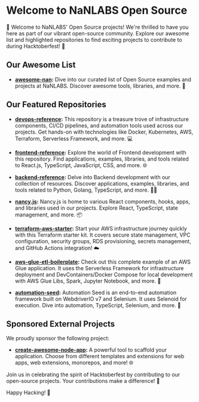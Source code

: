 # Welcome to NaNLABS Open Source

🚀 Welcome to NaNLABS' Open Source projects! We're thrilled to have you here as part of our vibrant open-source community. Explore our awesome list and highlighted repositories to find exciting projects to contribute to during Hacktoberfest! 🎉

## Our Awesome List

- **[awesome-nan](https://github.com/nanlabs/awesome-nan):** Dive into our curated list of Open Source examples and projects at NaNLABS. Discover awesome tools, libraries, and more. 🌟

## Our Featured Repositories

- **[devops-reference](https://github.com/nanlabs/devops-reference):** This repository is a treasure trove of infrastructure components, CI/CD pipelines, and automation tools used across our projects. Get hands-on with technologies like Docker, Kubernetes, AWS, Terraform, Serverless Framework, and more. 💻

- **[frontend-reference](https://github.com/nanlabs/frontend-reference):** Explore the world of Frontend development with this repository. Find applications, examples, libraries, and tools related to React.js, TypeScript, JavaScript, CSS, and more. 🌐

- **[backend-reference](https://github.com/nanlabs/backend-reference):** Delve into Backend development with our collection of resources. Discover applications, examples, libraries, and tools related to Python, Golang, TypeScript, and more. 🧑‍💻

- **[nancy.js](https://github.com/nanlabs/nancy.js):** Nancy.js is home to various React components, hooks, apps, and libraries used in our projects. Explore React, TypeScript, state management, and more. 📦

- **[terraform-aws-starter](https://github.com/nanlabs/terraform-aws-starter):** Start your AWS infrastructure journey quickly with this Terraform starter kit. It covers secure state management, VPC configuration, security groups, RDS provisioning, secrets management, and GitHub Actions integration! ☁️

- **[aws-glue-etl-boilerplate](https://github.com/nanlabs/aws-glue-etl-boilerplate):** Check out this complete example of an AWS Glue application. It uses the Serverless Framework for infrastructure deployment and DevContainers/Docker Compose for local development with AWS Glue Libs, Spark, Jupyter Notebook, and more. 🧪

- **[automation-seed](https://github.com/nanlabs/automation-seed):** Automation Seed is an end-to-end automation framework built on WebdriverIO v7 and Selenium. It uses Selenoid for execution. Dive into automation, TypeScript, Selenium, and more. 🤖

## Sponsored External Projects

We proudly sponsor the following project:

- **[create-awesome-node-app](https://github.com/Create-Node-App/create-node-app):** A powerful tool to scaffold your application. Choose from different templates and extensions for web apps, web extensions, monorepos, and more! 🌐

Join us in celebrating the spirit of Hacktoberfest by contributing to our open-source projects. Your contributions make a difference! 🙌

Happy Hacking! 🌟
